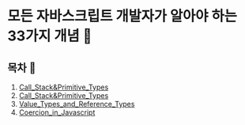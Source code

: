 # 모든 자바스크립트 개발자가 알아야 하는 33가지 개념  :pencil:


## 목차 :book:

1. [Call_Stack&Primitive_Types](./Call_Stack&Primitive_Types/Call_Stack&Primitive_Types.md)
2. [Call_Stack&Primitive_Types](./Call_Stack&Primitive_Types/Call_Stack&Primitive_Types.md)
3. [Value_Types_and_Reference_Types](./Value_Types_and_Reference_Types/Value_Types_and_Reference_Types.md)
4. [Coercion_in_Javascript](./Coercion_in_Javascript/Coercion_in_Javascript.md)
